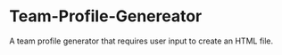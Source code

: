 # Team-Profile-Genereator
A team profile generator that requires user input to create an HTML file.
